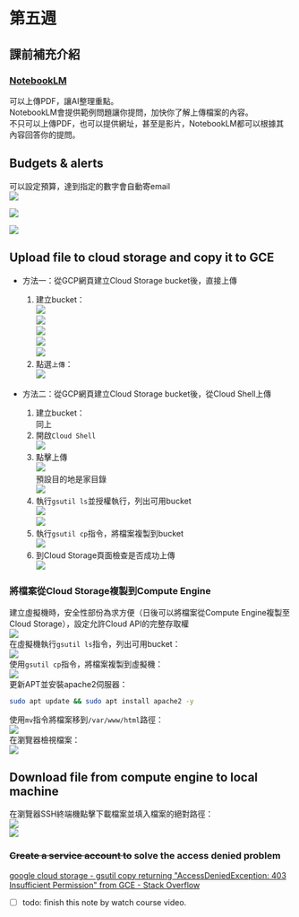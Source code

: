 # 第五週

## 課前補充介紹

### [NotebookLM](https://notebooklm.google/)

可以上傳PDF，讓AI整理重點。<br>
NotebookLM會提供範例問題讓你提問，加快你了解上傳檔案的內容。<br>
不只可以上傳PDF，也可以提供網址，甚至是影片，NotebookLM都可以根據其內容回答你的提問。

## Budgets & alerts
可以設定預算，達到指定的數字會自動寄email<br>
![](src/linux-2024100801.png)

![](src/linux-2024100802.png)

![](src/linux-2024100803.png)

## Upload file to cloud storage and copy it to GCE

* 方法一：從GCP網頁建立Cloud Storage bucket後，直接上傳
    1. 建立bucket：<br>
    ![](src/linux-2024100804.png)<br>
    ![](src/linux-2024100805.png)<br>
    ![](src/linux-2024100806.png)<br>
    ![](src/linux-2024100807.png)<br>
    ![](src/linux-2024100808.png)<br>
    2. 點選`上傳`：<br>
    ![](src/linux-2024100809.png)<br>

* 方法二：從GCP網頁建立Cloud Storage bucket後，從Cloud Shell上傳
    1. 建立bucket：<br>
    同上<br>
    2. 開啟`Cloud Shell`<br>
    ![](src/linux-2024100811.png)<br>
    3. 點擊上傳<br>
    ![](src/linux-2024100810.png)<br>
    預設目的地是家目錄<br>
    ![](src/linux-2024100812.png)<br>
    4. 執行`gsutil ls`並授權執行，列出可用bucket<br>
    ![](src/linux-2024100813.png)<br>
    ![](src/linux-2024100814.png)<br>
    5. 執行`gsutil cp`指令，將檔案複製到bucket<br>
    ![](src/linux-2024100815.png)<br>
    6. 到Cloud Storage頁面檢查是否成功上傳<br>
    ![](src/linux-2024100816.png)<br>

### 將檔案從Cloud Storage複製到Compute Engine

建立虛擬機時，安全性部份為求方便（日後可以將檔案從Compute Engine複製至Cloud Storage），設定允許Cloud API的完整存取權<br>
![](src/linux-2024100817.png)<br>
在虛擬機執行`gsutil ls`指令，列出可用bucket：<br>
![](src/linux-2024100818.png)<br>
使用`gsutil cp`指令，將檔案複製到虛擬機：<br>
![](src/linux-2024100819.png)<br>
更新APT並安裝apache2伺服器：<br>
```bash
sudo apt update && sudo apt install apache2 -y
```
使用`mv`指令將檔案移到`/var/www/html`路徑：<br>
![](src/linux-2024100820.png)<br>
在瀏覽器檢視檔案：<br>
![](src/linux-2024100821.png)<br>

## Download file from compute engine to local machine

在瀏覽器SSH終端機點擊下載檔案並填入檔案的絕對路徑：<br>
![](src/linux-2024100822.png)<br>
![](src/linux-2024100823.png)<br>

### ~~Create a service account to~~ solve the access denied problem
[google cloud storage - gsutil copy returning "AccessDeniedException: 403 Insufficient Permission" from GCE - Stack Overflow](https://stackoverflow.com/questions/27275063/gsutil-copy-returning-accessdeniedexception-403-insufficient-permission-from)

- [ ] todo: finish this note by watch course video.
